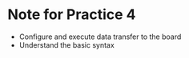 # Note for Practice 4
- Configure and execute data transfer to the board
- Understand the basic syntax 

